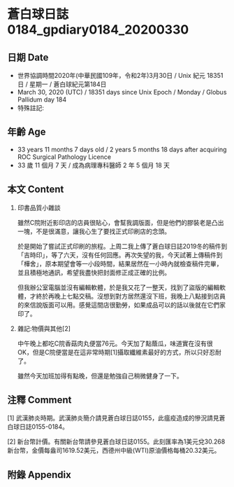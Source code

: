 [_metadata_:encoding]: - "utf-8"
[_metadata_:fileformat]: - "markdown"
[_metadata_:MIME_type]: - "text/plain"
[_metadata_:markdown_version]: - "commonmark version 0.29"
[_metadata_:markdown_spec]: - "https://spec.commonmark.org/0.29/"

# 蒼白球日誌0184_gpdiary0184_20200330 #

## 日期 Date ##

* 世界協調時間2020年(中華民國109年，令和2年)3月30日 / Unix 紀元 18351 日 / 星期一 / 蒼白球紀元第184日
* March 30, 2020 (UTC) / 18351 days since Unix Epoch / Monday / Globus Pallidum day 184
* 特殊註記:

## 年齡 Age ##

* 33 years 11 months 7 days old / 2 years 5 months 18 days after acquiring ROC Surgical Pathology Licence
* 33 歲 11 個月 7 天 / 成為病理專科醫師 2 年 5 個月 18 天

## 本文 Content ##

1. 印書品質小雜談

    雖然C院附近影印店的店員很貼心，會幫我調版面，但是他們的膠裝老是凸出一塊，不是很滿意，讓我心生了要找正式印刷店的念頭。

    於是開始了嘗試正式印刷的旅程。上周二我上傳了蒼白球日誌2019冬的稿件到「吉時印」，等了六天，沒有任何回應。再次失望的我，今天試著上傳稿件到「樺舍」，原本期望會等一小段時間，結果居然在一小時內就檢查稿件完畢，並且積極地通訊，希望我盡快把封面修正成正確的比例。

    但我辦公室電腦並沒有編輯軟體，於是我又花了一整天，找到了盜版的編輯軟體，才終於再晚上七點交稿。沒想到對方居然還沒下班，我晚上八點接到店員的來信說版面可以用。感覺這間店很勤勞，如果成品可以的話以後就在它們家印了。

2. 雜記:物價與其他[2]

    中午晚上都吃C院香菇肉丸便當76元。今天加了點蔭瓜，味道實在沒有很OK，但是C院便當是在這非常時期[1]攝取纖維素最好的方式，所以只好忍耐了。

    雖然今天加班加得有點晚，但還是勉強自己稍微健身了一下。

## 注釋 Comment ##

[1] 武漢肺炎時期。武漢肺炎簡介請見蒼白球日誌0155，此瘟疫造成的慘況請見蒼白球日誌0155-0184。

[2] 新台幣計價。有關新台幣請參見蒼白球日誌0155。此刻匯率為1美元兌30.268新台幣，金價每盎司1619.52美元，西德州中級(WTI)原油價格每桶20.32美元。

## 附錄 Appendix ##